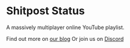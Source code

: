 # Shitpost Status

A massively multiplayer online YouTube playlist.

Find out more on [our blog](https://peakd.com/@shitpoststatus)
Or join us on [Discord](https://discord.gg/8a8ZjdrnVs)
